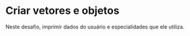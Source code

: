 # Criar vetores e objetos

Neste desafio, imprimir dados do usuário e especialidades que ele utiliza.